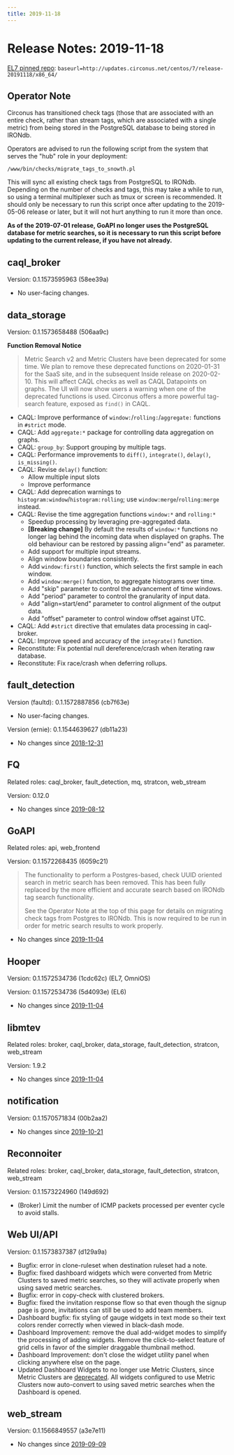 ```yaml
---
title: 2019-11-18
---
```


# Release Notes: 2019-11-18

[EL7 pinned
repo](https://login.circonus.com/resources/docs/inside/InstallCentos.html#el7-repo):
`baseurl=http://updates.circonus.net/centos/7/release-20191118/x86_64/`

## Operator Note

Circonus has transitioned check tags (those that are associated with an entire
check, rather than stream tags, which are associated with a single metric) from
being stored in the PostgreSQL database to being stored in IRONdb.

Operators are advised to run the following script from the system that serves
the "hub" role in your deployment:

```
/www/bin/checks/migrate_tags_to_snowth.pl
```

This will sync all existing check tags from PostgreSQL to IRONdb.
Depending on the number of checks and tags, this may take a while to run, so
using a terminal multiplexer such as tmux or screen is recommended.  It should
only be necessary to run this script once after updating to the 2019-05-06
release or later, but it will not hurt anything to run it more than once.

**As of the 2019-07-01 release, GoAPI no longer uses the PostgreSQL database
for metric searches, so it is necessary to run this script before updating to
the current release, if you have not already.**

## caql_broker

Version: 0.1.1573595963 (58ee39a)

* No user-facing changes.

## data_storage

Version: 0.1.1573658488 (506aa9c)

**Function Removal Notice**

> Metric Search v2 and Metric Clusters have been deprecated for some time.
> We plan to remove these deprecated functions on 2020-01-31 for the SaaS site,
> and in the subsequent Inside release on 2020-02-10. This will affect
> CAQL checks as well as CAQL Datapoints on graphs. The UI will now show users
> a warning when one of the deprecated functions is used. Circonus offers a
> more powerful tag-search feature, exposed as `find()` in CAQL.

* CAQL: Improve performance of `window:`/`rolling:`/`aggregate:` functions in
  `#strict` mode.
* CAQL: Add `aggregate:*` package for controlling data aggregation on graphs.
* CAQL: `group_by`: Support grouping by multiple tags.
* CAQL: Performance improvements to `diff()`, `integrate()`, `delay()`,
  `is_missing()`.
* CAQL: Revise `delay()` function:
  * Allow multiple input slots
  * Improve performance
* CAQL: Add deprecation warnings to `histogram:window`/`histogram:rolling`; use
  `window:merge`/`rolling:merge` instead.
* CAQL: Revise the time aggregation functions `window:*` and `rolling:*`
  * Speedup processing by leveraging pre-aggregated data.
  * **[Breaking change]** By default the results of `window:*` functions no
    longer lag behind the incoming data when displayed on graphs. The old
    behaviour can be restored by passing align="end" as parameter.
  * Add support for multiple input streams.
  * Align window boundaries consistently.
  * Add `window:first()` function, which selects the first sample in each
    window.
  * Add `window:merge()` function, to aggregate histograms over time.
  * Add "skip" parameter to control the advancement of time windows.
  * Add "period" parameter to control the granularity of input data.
  * Add "align=start/end" parameter to control alignment of the output data.
  * Add "offset" parameter to control window offset against UTC.
* CAQL: Add `#strict` directive that emulates data processing in caql-broker.
* CAQL: Improve speed and accuracy of the `integrate()` function.
* Reconstitute: Fix potential null dereference/crash when iterating raw
  database.
* Reconstitute: Fix race/crash when deferring rollups.

## fault_detection

Version (faultd): 0.1.1572887856 (cb7f63e)

* No user-facing changes.

Version (ernie): 0.1.1544639627 (db11a23)

* No changes since [2018-12-31](/circonus/on-premises/changelog/20181231#fault_detection)

## FQ

Related roles: caql_broker, fault_detection, mq, stratcon, web_stream

Version: 0.12.0

* No changes since [2019-08-12](/circonus/on-premises/changelog/20190812#fq)

## GoAPI

Related roles: api, web_frontend

Version: 0.1.1572268435 (6059c21)

> The functionality to perform a Postgres-based, check UUID oriented search in
> metric search has been removed. This has been fully replaced by the more
> efficient and accurate search based on IRONdb tag search functionality.
>
> See the Operator Note at the top of this page for details on migrating check
> tags from Postgres to IRONdb. This is now required to be run in order for
> metric search results to work properly.

* No changes since [2019-11-04](/circonus/on-premises/changelog/20191104#goapi)

## Hooper

Version: 0.1.1572534736 (1cdc62c) (EL7, OmniOS)

Version: 0.1.1572534736 (5d4093e) (EL6)

* No changes since [2019-11-04](/circonus/on-premises/changelog/20191104#hooper)

## libmtev

Related roles: broker, caql_broker, data_storage, fault_detection, stratcon, web_stream

Version: 1.9.2

* No changes since [2019-11-04](/circonus/on-premises/changelog/20191104#libmtev)

## notification

Version: 0.1.1570571834 (00b2aa2)

* No changes since [2019-10-21](/circonus/on-premises/changelog/20191021#notification)

## Reconnoiter

Related roles: broker, caql_broker, data_storage, fault_detection, stratcon, web_stream

Version: 0.1.1573224960 (149d692)

* (Broker) Limit the number of ICMP packets processed per eventer cycle to
  avoid stalls.

## Web UI/API

Version: 0.1.1573837387 (d129a9a)

* Bugfix: error in clone-ruleset when destination ruleset had a note.
* Bugfix: fixed dashboard widgets which were converted from Metric Clusters to
  saved metric searches, so they will activate properly when using saved metric
  searches.
* Bugfix: error in copy-check with clustered brokers.
* Bugfix: fixed the invitation response flow so that even though the signup
  page is gone, invitations can still be used to add team members.
* Dashboard bugfix: fix styling of gauge widgets in text mode so their text
  colors render correctly when viewed in black-dash mode.
* Dashboard Improvement: remove the dual add-widget modes to simplify the
  processing of adding widgets. Remove the click-to-select feature of grid
  cells in favor of the simpler draggable thumbnail method.
* Dashboard Improvement: don't close the widget utility panel when clicking
  anywhere else on the page.
* Updated Dashboard Widgets to no longer use Metric Clusters, since Metric
  Clusters are [deprecated](#data_storage). All widgets configured to use Metric
  Clusters now auto-convert to using saved metric searches when the Dashboard
  is opened.

## web_stream

Version: 0.1.1566849557 (a3e7e11)

* No changes since [2019-09-09](/circonus/on-premises/changelog/20190909#web_stream)
